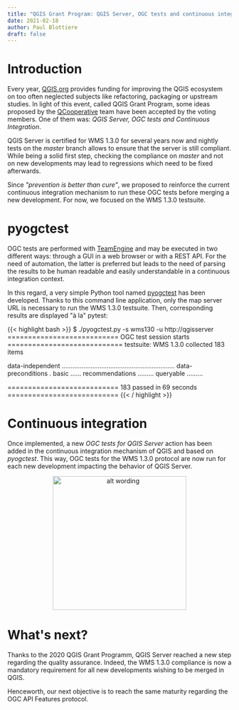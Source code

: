 ```yaml
---
title: "QGIS Grant Program: QGIS Server, OGC tests and continuous integration"
date: 2021-02-18
author: Paul Blottiere
draft: false
---
```



# Introduction

Every year, [QGIS.org](https://qgis.org/en/site/) provides funding for
improving the QGIS ecosystem on too often neglected subjects like refactoring,
packaging or upstream studies. In light of this event, called QGIS Grant
Program, some ideas proposed by the
[QCooperative](https://www.qcooperative.net/) team have been accepted by the
voting members. One of them was: *QGIS Server, OGC tests and Continuous
Integration*.

QGIS Server is certified for WMS 1.3.0 for several years now and nightly tests
on the *master* branch allows to ensure that the server is still compliant.
While being a solid first step, checking the compliance on *master* and not on
new developments may lead to regressions which need to be fixed afterwards.

Since *"prevention is better than cure"*, we proposed to reinforce the current
continuous integration mechanism to run these OGC tests before merging a new
development. For now, we focused on the WMS 1.3.0 testsuite.


# pyogctest

OGC tests are performed with
[TeamEngine](https://cite.opengeospatial.org/teamengine/) and may be executed
in two different ways: through a GUI in a web browser or with a REST API. For
the need of automation, the latter is preferred but leads to the need of
parsing the results to be human readable and easily understandable in a
continuous integration context.

In this regard, a very simple Python tool named
[pyogctest](https://github.com/pblottiere/pyogctest) has been developed.
Thanks to this command line application, only the map server URL is necessary
to run the WMS 1.3.0 testsuite. Then, corresponding results are displayed "à
la" pytest:

{{< highlight bash >}}
$ ./pyogctest.py -s wms130 -u http://qgisserver
=========================== OGC test session starts ============================
testsuite: WMS 1.3.0
collected 183 items

data-independent ...............................................................
data-preconditions .
basic ......
recommendations .........
queryable .........

=========================== 183 passed in 69 seconds ===========================
{{< / highlight >}}


# Continuous integration

Once implemented, a new *OGC tests for QGIS Server* action has been added in
the continuous integration mechanism of QGIS and based on *pyogctest*. This
way, OGC tests for the WMS 1.3.0 protocol are now run for each new development
impacting the behavior of QGIS Server.

<p align="center">
<img src="/images/blog/ciwms130/ogctestsci.png" alt="alt wording" style="height:300px;">
</p>


# What's next?

Thanks to the 2020 QGIS Grant Programm, QGIS Server reached a new step
regarding the quality assurance. Indeed, the WMS 1.3.0 compliance is now a
mandatory requirement for all new developments wishing to be merged in QGIS.

Henceworth, our next objective is to reach the same maturity regarding the OGC
API Features protocol.
